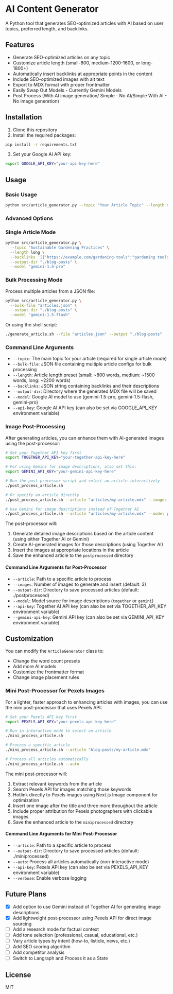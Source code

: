 # AI Content Generator

A Python tool that generates SEO-optimized articles with AI based on user topics, preferred length, and backlinks.

## Features

- Generate SEO-optimized articles on any topic
- Customize article length (small-800, medium-1200-1600, or long-1800+)
- Automatically insert backlinks at appropriate points in the content
- Include SEO-optimized images with alt text
- Export to MDX format with proper frontmatter
- Easily Swap Out Models - Currently Gemini Models
- Post Process (With AI image generation/ Simple - No AI/Simple With AI - No image generation)

## Installation

1. Clone this repository
2. Install the required packages:

```bash
pip install -r requirements.txt
```

3. Set your Google AI API key:

```bash
export GOOGLE_API_KEY="your-api-key-here"
```

## Usage

### Basic Usage

```bash
python src/article_generator.py --topic "Your Article Topic" --length medium
```

### Advanced Options

### Single Article Mode

```bash
python src/article_generator.py \
  --topic "Sustainable Gardening Practices" \
  --length long \
  --backlinks '[{"https://example.com/gardening-tools":"gardening tools to make the job easier"},{"https://example.com/composting":"how to start composting at home"}]' \
  --output-dir "./blog-posts" \
  --model "gemini-1.5-pro"
```

### Bulk Processing Mode

Process multiple articles from a JSON file:

```bash
python src/article_generator.py \
  --bulk-file "articles.json" \
  --output-dir "./blog-posts" \
  --model "gemini-1.5-flash"
```

Or using the shell script:

```bash
./generate_article.sh --file "articles.json" --output "./blog-posts"
```

### Command Line Arguments

- `--topic`: The main topic for your article (required for single article mode)
- `--bulk-file`: JSON file containing multiple article configs for bulk processing
- `--length`: Article length preset (small: ~800 words, medium: ~1500 words, long: ~2200 words)
- `--backlinks`: JSON string containing backlinks and their descriptions
- `--output-dir`: Directory where the generated MDX file will be saved
- `--model`: Google AI model to use (gemini-1.5-pro, gemini-1.5-flash, gemini-pro)
- `--api-key`: Google AI API key (can also be set via GOOGLE_API_KEY environment variable)

### Image Post-Processing

After generating articles, you can enhance them with AI-generated images using the post-processor:

```bash
# Set your Together API key first
export TOGETHER_API_KEY="your-together-api-key-here"

# For using Gemini for image descriptions, also set this:
export GEMINI_API_KEY="your-gemini-api-key-here"

# Run the post-processor script and select an article interactively
./post_process_article.sh

# Or specify an article directly
./post_process_article.sh --article "articles/my-article.mdx" --images 4

# Use Gemini for image descriptions instead of Together AI
./post_process_article.sh --article "articles/my-article.mdx" --model gemini
```

The post-processor will:
1. Generate detailed image descriptions based on the article content (using either Together AI or Gemini)
2. Create AI-generated images for those descriptions (using Together AI)
3. Insert the images at appropriate locations in the article
4. Save the enhanced article to the `postprocessed` directory

#### Command Line Arguments for Post-Processor

- `--article`: Path to a specific article to process
- `--images`: Number of images to generate and insert (default: 3)
- `--output-dir`: Directory to save processed articles (default: ./postprocessed)
- `--model`: Model source for image descriptions (`together` or `gemini`)
- `--api-key`: Together AI API key (can also be set via TOGETHER_API_KEY environment variable)
- `--gemini-api-key`: Gemini API key (can also be set via GEMINI_API_KEY environment variable)

## Customization

You can modify the `ArticleGenerator` class to:

- Change the word count presets
- Add more AI models
- Customize the frontmatter format
- Change image placement rules

### Mini Post-Processor for Pexels Images

For a lighter, faster approach to enhancing articles with images, you can use the mini post-processor that uses Pexels API:

```bash
# Set your Pexels API key first
export PEXELS_API_KEY="your-pexels-api-key-here"

# Run in interactive mode to select an article
./mini_process_article.sh

# Process a specific article
./mini_process_article.sh --article "blog-posts/my-article.mdx"

# Process all articles automatically
./mini_process_article.sh --auto
```

The mini post-processor will:
1. Extract relevant keywords from the article
2. Search Pexels API for images matching those keywords
3. Hotlink directly to Pexels images using Next.js Image component for optimization
4. Insert one image after the title and three more throughout the article
5. Include proper attribution for Pexels photographers with clickable images
6. Save the enhanced article to the `miniprocessed` directory

#### Command Line Arguments for Mini Post-Processor

- `--article`: Path to a specific article to process
- `--output-dir`: Directory to save processed articles (default: ./miniprocessed)
- `--auto`: Process all articles automatically (non-interactive mode)
- `--api-key`: Pexels API key (can also be set via PEXELS_API_KEY environment variable)
- `--verbose`: Enable verbose logging

## Future Plans

- [x] Add option to use Gemini instead of Together AI for generating image descriptions
- [x] Add lightweight post-processor using Pexels API for direct image sourcing
- [ ] Add a research mode for factual context
- [ ] Add tone selection (professional, casual, educational, etc.)
- [ ] Vary article types by intent (how-to, listicle, news, etc.)
- [ ] Add SEO scoring algorithm
- [ ] Add competitor analysis
- [ ] Switch to Langraph and Process it as a State

## License

MIT

